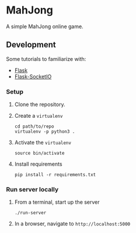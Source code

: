# MahJong

A simple MahJong online game.

## Development

Some tutorials to familiarize with:

* [Flask](http://flask.pocoo.org/docs/0.12/quickstart/)
* [Flask-SocketIO](https://flask-socketio.readthedocs.io/en/latest/)

### Setup

1.  Clone the repository.
2.  Create a `virtualenv`

    ```
    cd path/to/repo
    virtualenv -p python3 .
    ```
3.  Activate the `virtualenv`

    ```
    source bin/activate
    ```
4.  Install requirements

    ```
    pip install -r requirements.txt
    ```

### Run server locally

1.  From a terminal, start up the server

    ```
    ./run-server
    ```
2.  In a browser, navigate to `http://localhost:5000`
